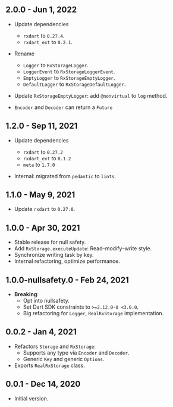 ## 2.0.0 - Jun 1, 2022

- Update dependencies
    - `rxdart` to `0.27.4`.
    - `rxdart_ext` to `0.2.1`.

- Rename
    - `Logger` to `RxStorageLogger`.
    - `LoggerEvent` to `RxStorageLoggerEvent`.
    - `EmptyLogger` to `RxStorageEmptyLogger`.
    - `DefaultLogger` to `RxStorageDefaultLogger`.
- Update `RxStorageEmptyLogger`: add `@nonvirtual` to `log` method.
- `Encoder` and `Decoder` can return a `Future`

## 1.2.0 - Sep 11, 2021

- Update dependencies
    - `rxdart` to `0.27.2`
    - `rxdart_ext` to `0.1.2`
    - `meta` to `1.7.0`

- Internal: migrated from `pedantic` to `lints`.

## 1.1.0 - May 9, 2021

- Update `rxdart` to `0.27.0`.

## 1.0.0 - Apr 30, 2021

- Stable release for null safety.
- Add `RxStorage.executeUpdate`: Read–modify–write style.
- Synchronize writing task by key.
- Internal refactoring, optimize performance.

## 1.0.0-nullsafety.0 - Feb 24, 2021

- **Breaking**:
    - Opt into nullsafety.
    - Set Dart SDK constraints to `>=2.12.0-0 <3.0.0`.
    - Big refactoring for `Logger`, `RealRxStorage` implementation.

## 0.0.2 - Jan 4, 2021

- Refactors `Storage` and `RxStorage`:
    - Supports any type via `Encoder` and `Decoder`.
    - Generic `Key` and generic `Options`.
- Exports `RealRxStorage` class.

## 0.0.1 - Dec 14, 2020

- Initial version.

